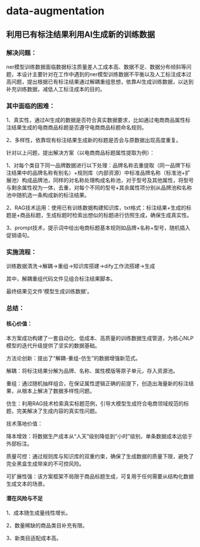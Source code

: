 # data-augmentation
## 利用已有标注结果利用AI生成新的训练数据
### 解决问题：

ner模型训练数据面临数据标注质量差人工成本高、数据不足、数据分布倾斜等问题，本设计主要针对在工作中遇到的ner模型训练数据不平衡以及人工标注成本过高问题，提出根据已有标注结果通过解耦重组思想，依靠AI生成训练数据，以达到补充训练数据，减低人工标注成本的目的。

### 其中面临的困难：

1、真实性，通过AI生成的数据是否符合真实数据要求，比如通过电商商品属性标注结果生成的电商商品标题是否遵守电商商品标题命名规则。

2、多样性，依靠现有标注结果生成新的标题是否会与原数据出现高度重复。

针对以上问题，提出解决方案（以电商商品标题属性提取为例）：

1、对每个类目下同一品牌数据进行以下处理：品牌名称去重提取（同一品牌下标注结果中的品牌名称有别名）+规则库（内部资源）中标准品牌名称（标准池+扩展池）构成品牌池，同样的对名称处理构成名称池，对于型号及其他属性，将型号与剩余属性视为一体，去重，对每个不同的型号+其余属性项分别从品牌池和名称池中随机选一条构成新的标注结果。

2、RAG技术运用：使用已有训练数据构建知识库，txt格式：标注结果+生成的标题是+商品标题，生成标题时检索出想似的标题进行仿照生成，确保生成真实性。

3、prompt技术，提示词中给出电商标题基本规则如品牌+名称+型号，随机插入促销语句。

### 实施流程：

训练数据清洗->解耦->重组->知识库搭建->dify工作流搭建->生成

其中，解耦重组代码文件见组合标注结果脚本。

最终结果见文件‘模型生成训练数据’。

### 总结：
#### 核心价值：
本方案成功构建了一套自动化、低成本、高质量的训练数据生成管道，为核心NLP模型的迭代升级提供了坚实的数据基础。

方法论创新：提出了“解耦-重组-仿生”的数据增强新范式。

解耦：将标注结果分解为品牌、名称、属性模版等原子单元，存入资源池。

重组：通过随机抽样组合，在保证属性逻辑正确的前提下，创造出海量新的标注结果，从根本上解决了数据多样性问题。

仿生：利用RAG技术检索真实标题范例，引导大模型生成符合电商领域规范的标题，完美解决了生成内容的真实性问题。

技术落地价值：

降本增效：将数据生产成本从“人天”级别降低到“小时”级别，单条数据成本远低于外部标注。

质量可控：通过规则库与知识库的双重约束，确保了生成数据的质量下限，避免了完全黑盒生成带来的不可控风险。

可扩展性强：该方案框架不局限于商品标题生成，可复用于任何需要从结构化数据生成文本的场景。
#### 潜在风险与不足

1、成本随生成量线性增长。

2、数量稀缺的商品类目补充有限。

3、新类目适配成本高。





